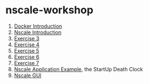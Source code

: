 nscale-workshop
===============

1. [Docker Introduction](https://github.com/nearform/nscale-workshop/blob/master/docker-intro.md)
2. [Nscale Introduction](https://github.com/nearform/nscale-workshop/blob/master/nscale-intro.md)
  1. [Exercise 3](https://github.com/nearform/nscale-workshop/blob/master/ex3.md)
  2. [Exercise 4](https://github.com/nearform/nscale-workshop/blob/master/ex4.md)
  3. [Exercise 5](https://github.com/nearform/nscale-workshop/blob/master/ex5.md)
  4. [Exercise 6](https://github.com/nearform/nscale-workshop/blob/master/ex6.md)
  5. [Exercise 7](https://github.com/nearform/nscale-workshop/blob/master/ex7.md)
4. [Nscale Application Example](https://github.com/nearform/nscale-workshop/blob/master/nscale-sudc.md), the StartUp Death Clock
5. [Nscale GUI](https://github.com/nearform/nscale-workshop/blob/master/nscale-gui.md)
